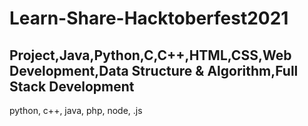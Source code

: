 # Learn-Share-Hacktoberfest2021
## Project,Java,Python,C,C++,HTML,CSS,Web Development,Data Structure & Algorithm,Full Stack Development
python, c++, java, php, node, .js
